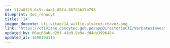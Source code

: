 ```yaml
---
id: 117a8f25-6c5c-4aa1-88f4-06793b37b798
blueprint: doc_renacyt
title: '14'
imagen_docente: cti-vitae/14_willie-alvarez-chavez.png
link: 'https://ctivitae.concytec.gob.pe/appDirectorioCTI/VerDatosInvestigador.do?id_investigador=106950'
updated_by: 06ac68ab-d29f-41e9-9b9a-dd4da3996484
updated_at: 1690104116
---
```


